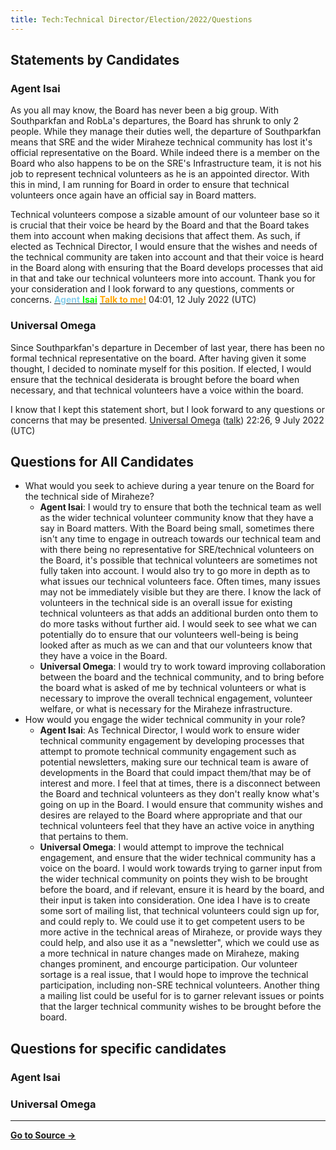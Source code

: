 ```yaml
---
title: Tech:Technical Director/Election/2022/Questions
---
```


## Statements by Candidates 

### Agent Isai 

As you all may know, the Board has never been a big group. With Southparkfan and RobLa's departures, the Board has shrunk to only 2 people. While they manage their duties well, the departure of Southparkfan means that SRE and the wider Miraheze technical community has lost it's official representative on the Board. While indeed there is a member on the Board who also happens to be on the SRE's Infrastructure team, it is not his job to represent technical volunteers as he is an appointed director. With this in mind, I am running for Board in order to ensure that technical volunteers once again have an official say in Board matters.

Technical volunteers compose a sizable amount of our volunteer base so it is crucial that their voice be heard by the Board and that the Board takes them into account when making decisions that affect them. As such, if elected as Technical Director, I would ensure that the wishes and needs of the technical community are taken into account and that their voice is heard in the Board along with ensuring that the Board develops processes that aid in that and take our technical volunteers more into account. Thank you for your consideration and I look forward to any questions, comments or concerns. [<span style="color: skyblue; font-weight: bold;">Agent</span> <span style="color: lime; font-weight: bold;">Isai</span>](https://meta.miraheze.org/wiki/User:Agent_Isai) [<span style="color: orange; font-weight: bold;">Talk to me!</span>](https://meta.miraheze.org/wiki/User_talk:Agent_Isai) 04:01, 12 July 2022 (UTC)

### Universal Omega 

Since Southparkfan's departure in December of last year, there has been no formal technical representative on the board. After having given it some thought, I decided to nominate myself for this position. If elected, I would ensure that the technical desiderata is brought before the board when necessary, and that technical volunteers have a voice within the board.

I know that I kept this statement short, but I look forward to any questions or concerns that may be presented. [Universal Omega](https://meta.miraheze.org/wiki/User:Universal_Omega) ([talk](https://meta.miraheze.org/wiki/User_talk:Universal_Omega)) 22:26, 9 July 2022 (UTC)

## Questions for All Candidates 

* What would you seek to achieve during a year tenure on the Board for the technical side of Miraheze?
   * **Agent Isai**: I would try to ensure that both the technical team as well as the wider technical volunteer community know that they have a say in Board matters. With the Board being small, sometimes there isn't any time to engage in outreach towards our technical team and with there being no representative for SRE/technical volunteers on the Board, it's possible that technical volunteers are sometimes not fully taken into account. I would also try to go more in depth as to what issues our technical volunteers face. Often times, many issues may not be immediately visible but they are there. I know the lack of volunteers in the technical side is an overall issue for existing technical volunteers as that adds an additional burden onto them to do more tasks without further aid. I would seek to see what we can potentially do to ensure that our volunteers well-being is being looked after as much as we can and that our volunteers know that they have a voice in the Board.
   * **Universal Omega**: I would try to work toward improving collaboration between the board and the technical community, and to bring before the board what is asked of me by technical volunteers or what is necessary to improve the overall technical engagement, volunteer welfare, or what is necessary for the Miraheze infrastructure.
* How would you engage the wider technical community in your role?
   * **Agent Isai**: As Technical Director, I would work to ensure wider technical community engagement by developing processes that attempt to promote technical community engagement such as potential newsletters, making sure our technical team is aware of developments in the Board that could impact them/that may be of interest and more. I feel that at times, there is a disconnect between the Board and technical volunteers as they don't really know what's going on up in the Board. I would ensure that community wishes and desires are relayed to the Board where appropriate and that our technical volunteers feel that they have an active voice in anything that pertains to them.
   * **Universal Omega**: I would attempt to improve the technical engagement, and ensure that the wider technical community has a voice on the board. I would work towards trying to garner input from the wider technical community on points they wish to be brought before the board, and if relevant, ensure it is heard by the board, and their input is taken into consideration. One idea I have is to create some sort of mailing list, that technical volunteers could sign up for, and could reply to. We could use it to get competent users to be more active in the technical areas of Miraheze, or provide ways they could help, and also use it as a "newsletter", which we could use as a more technical in nature changes made on Miraheze, making changes prominent, and encourge participation. Our volunteer sortage is a real issue, that I would hope to improve the technical participation, including non-SRE technical volunteers. Another thing a mailing list could be useful for is to garner relevant issues or points that the larger technical community wishes to be brought before the board.

## Questions for specific candidates 

### Agent Isai 

### Universal Omega 




----
**[Go to Source &rarr;](https://meta.miraheze.org/wiki/Tech:Technical_Director/Election/2022/Questions)**